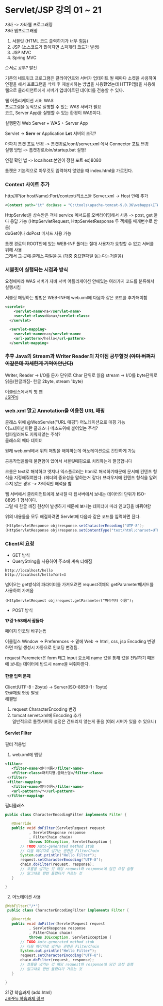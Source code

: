 # Servlet/JSP 강의 01 ~ 21
자바 -> 자바웹 프로그래밍  
자바 웹프로그래밍
1. 서블릿 (HTML 코드 출력하기가 너무 힘듬)
2. JSP (소스코드가 많아지면 스파게티 코드가 발생)
3. JSP MVC 
4. Spring MVC

순서로 공부? 발전  

기존의 네트워크 프로그램은 클라이언트와 서버가 업데이트 될 때마다 소켓을 사용하여 연결을 해서 프로그램을 삭제 후 재설치하는 방법을 사용했었는데 HTTP(웹)을 사용해 웹으로 클라이언트에게 서버가 업데이트된 데이터를 전송할 수 있다.  

웹 어플리케이션 서버 WAS  
프로그램을 동적으로 실행할 수 있는 WAS 서버가 필요  
코드, Server App을 실행할 수 있는 환경이 WAS이다.  
 
 
실행환경
Web Server + WAS + Server App  


Servlet -> __Serv__ er Application __Let__  서버의 조각?  

아파치 톰캣 포트 변경 -> 톰캣경로/conf/server.xml 에서 Connector 포트 변경  
실행 방법 -> 톰캣경로/bin/startup.bat 실행!  

연결 확인 법 -> localhost:본인이 정한 포트 ex)8080  


톰캣은 기본적으로 아무것도 입력하지 않았을 때 index.html을 가르킨다.

### Context 사이트 추가
http//IP(or hostName):Port/context/리소스들
Server.xml -> Host 안에 추가
```xml
<Context path="it" docBase = "C:\tools\apache-tomcat-9.0.36\webapps\ITWeb\it" privileged="true">
```


HttpServlet을 상속받은 객체 service 메서드를 오버라이딩해서 사용 
 -> post, get 둘다 응답 가능  (HttpServletRequest, HttpServletResponse 두 객체를 매개변수로 받음)  
 doGet이나 doPost 메서드 사용 가능

톰캣 경로의 ROOT안에 있는 WEB-INF 폴더는 절대 사용자가 요청할 수 없고 서버를 위해 사용  
그래서 ~~그 곳에 클래스 파일을 둠~~ (대충 중요한파일 놓는다는거같음)  

### 서블릿이 실행되는 시점과 방식
요청에따라 WAS 서버가 자바 서버 어플리케이션 안에있는 여러가지 코드를 분류해서 실행시킴  

서블릿 매핑하는 방법은 WEB-INF에 web.xml에 다음과 같은 코드를 추가해야함  

```xml
<servlet>
    <servlet-name>na</servlet-name>
    <servlet-class>Nana</servlet-class>
  </servlet>

  <servlet-mapping>
    <servlet-name>na</servlet-name>
    <url-pattern>/hello</url-pattern>
  </servlet-mapping>
```
### 추후 Java의 Stream과 Writer Reader의 차이점 공부할것 ~~(아마 버퍼차이같은데 자세한게 기억이안난다)~~    
Writer, Reader -> I/O를 문자 단위로 Char 단위로 읽음
stream -> I/O를 byte단위로 읽음(한글깨짐- 한글 2byte, stream 1byte)  


이클립스에서의 첫 웹  
[JSPPrj](https://github.com/eggme/JSPPrj)


### web.xml 말고 Annotation을 이용한 URL 매핑  
클래스 위에 @WebServlet("URL 매핑") 어노테이션으로 매핑 가능  
어노테이션이란 클래스나 메소드위에 붙어있는 주석?  
컴파일러해도 지워지않는 주석?  
클래스의 메타 데이터

원래 web.xml에서 위의 매핑을 해야하는데 어노테이션으로 간단하게 가능  

공동작업을할때 불편함이 있어서 서블릿매핑으로 처리하는게 깔끔합니다

크롬은 text로 해석하고 엣지나 익스플로러는 html로 해석하기때문에 문서에 컨텐츠 형식을 지정해줘여한다.  (헤더의 중요성을 말하는거 같다)
브라우저에 컨텐츠 형식을 알려주지 않은 경우 -> 자의적인 해석을 함

웹 서버에서 클라이언트에게 보내질 때 웹서버에서 보내는 데이터의 단위가 ISO-8895-1 형식이다.  
그럴 때 한글 깨짐 현상이 발생하기 때문에 보내는 데이터에 따라 인코딩을 바꿔야함  

위의 내용들을 모두 해결하려면 Servlet에 다음과 같은 코드를 입력하면 된다.   
```java
(HttpServletResponse obj)response.setChatacterEncoding("UTF-8");
(HttpServletResponse obj)response.setContentType("text/html;charset=UTF-8");
```   

### Client의 요청
- GET 방식
 - QueryString을 사용하여 주소에 계속 더해짐  
``` 
http://localhost/hello  
http://localhost/hello?cnt=3
```   
넘어오는 get방식의 파라미터를 가져오려면 request객체의 getParameter메서드를 사용하여 가져옴   
```
(HttpServletRequest obj)request.getParameter("파라미터 이름");
```
- POST 방식

__~~17강 1:53에서 잠들다~~__  

 페이지 인코딩 바꾸는법
 
 이클립스 Window -> Preferences -> 밑에 Web -> html, css, jsp Encoding 변경하면 파일 생성시 자동으로 인코딩 변경됨.  
 
 request Paremeter은 form 태그 input 요소에 name 값을 통해 값을 전달하기 때문에 보내는 데이터에 반드시 name을 써줘야한다.  
 
 #### 한글 입력 문제  
 Client(UTF-8 : 2byte) -> Server(ISO-8859-1 : 1byte)  
 한글깨짐 현상 발생  
 해결법  
 1. request CharacterEncoding 변경  
 2. tomcat servet.xml에 Encoding 추가  
 일반적으로 톰캣서버의 설정은 건드리지 않는게 좋음 (여러 서버가 있을 수 있으니)  
 
 #### Servlet Filter
 필터 적용법  
 1. web.xml에 맵핑
 ```xml
 <filter>
  	<filter-name>필터이름</filter-name>
  	<filter-class>패키지명.클래스명</filter-class>
  </filter>
  <filter-mapping>
  	<filter-name>필터이름</filter-name>
  	<url-pattern>/*</url-pattern>
  </filter-mapping>
 ```
 
 필터클래스
 ```java
 public class CharacterEncodingFilter implements Filter {

	@Override
	public void doFilter(ServletRequest request
			, ServletResponse response
			, FilterChain chain)
			throws IOException, ServletException {
		// TODO Auto-generated method stub
		// 다음 페이지로 넘기는 권한은 FilterChain
		System.out.println("Hello Filter");
		request.setCharacterEncoding("UTF-8");
		chain.doFilter(request, response);
		// 흐름을 넘기는 것 해당 request와 response에 담긴 요청 실행
		// 말그대로 한번 들렸다가 거르는 것
	}

}
 ```
 2. 어노테이션 사용
 ```java
 @WebFilter("/*")
  public class CharacterEncodingFilter implements Filter {

	@Override
	public void doFilter(ServletRequest request
			, ServletResponse response
			, FilterChain chain)
			throws IOException, ServletException {
		// TODO Auto-generated method stub
		// 다음 페이지로 넘기는 권한은 FilterChain
		System.out.println("Hello Filter");
		request.setCharacterEncoding("UTF-8");
		chain.doFilter(request, response);
		// 흐름을 넘기는 것 해당 request와 response에 담긴 요청 실행
		// 말그대로 한번 들렸다가 거르는 것
	}

}
 ```
 
 21강 학습과제 (add.html)  
 [JSPPrj 학습과제 링크](https://github.com/eggme/JSPPrj/blob/master/src/com/lsj/web/Calcurator.java)
